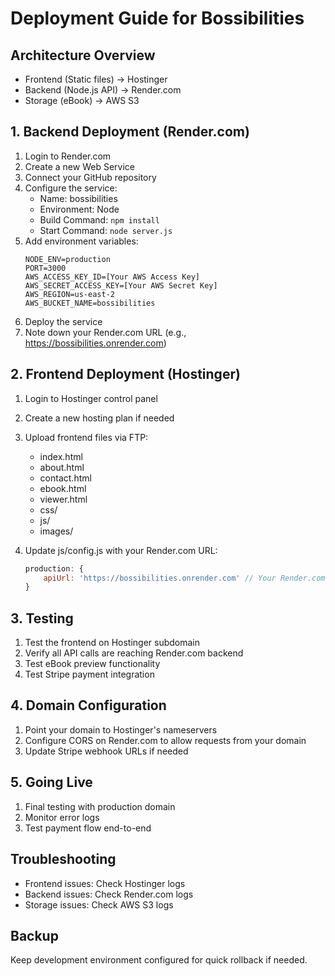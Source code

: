# Deployment Guide for Bossibilities

## Architecture Overview
- Frontend (Static files) -> Hostinger
- Backend (Node.js API) -> Render.com
- Storage (eBook) -> AWS S3

## 1. Backend Deployment (Render.com)
1. Login to Render.com
2. Create a new Web Service
3. Connect your GitHub repository
4. Configure the service:
   - Name: bossibilities
   - Environment: Node
   - Build Command: `npm install`
   - Start Command: `node server.js`
5. Add environment variables:
   ```
   NODE_ENV=production
   PORT=3000
   AWS_ACCESS_KEY_ID=[Your AWS Access Key]
   AWS_SECRET_ACCESS_KEY=[Your AWS Secret Key]
   AWS_REGION=us-east-2
   AWS_BUCKET_NAME=bossibilities
   ```
6. Deploy the service
7. Note down your Render.com URL (e.g., https://bossibilities.onrender.com)

## 2. Frontend Deployment (Hostinger)
1. Login to Hostinger control panel
2. Create a new hosting plan if needed
3. Upload frontend files via FTP:
   - index.html
   - about.html
   - contact.html
   - ebook.html
   - viewer.html
   - css/
   - js/
   - images/

4. Update js/config.js with your Render.com URL:
   ```javascript
   production: {
       apiUrl: 'https://bossibilities.onrender.com' // Your Render.com URL
   }
   ```

## 3. Testing
1. Test the frontend on Hostinger subdomain
2. Verify all API calls are reaching Render.com backend
3. Test eBook preview functionality
4. Test Stripe payment integration

## 4. Domain Configuration
1. Point your domain to Hostinger's nameservers
2. Configure CORS on Render.com to allow requests from your domain
3. Update Stripe webhook URLs if needed

## 5. Going Live
1. Final testing with production domain
2. Monitor error logs
3. Test payment flow end-to-end

## Troubleshooting
- Frontend issues: Check Hostinger logs
- Backend issues: Check Render.com logs
- Storage issues: Check AWS S3 logs

## Backup
Keep development environment configured for quick rollback if needed.
